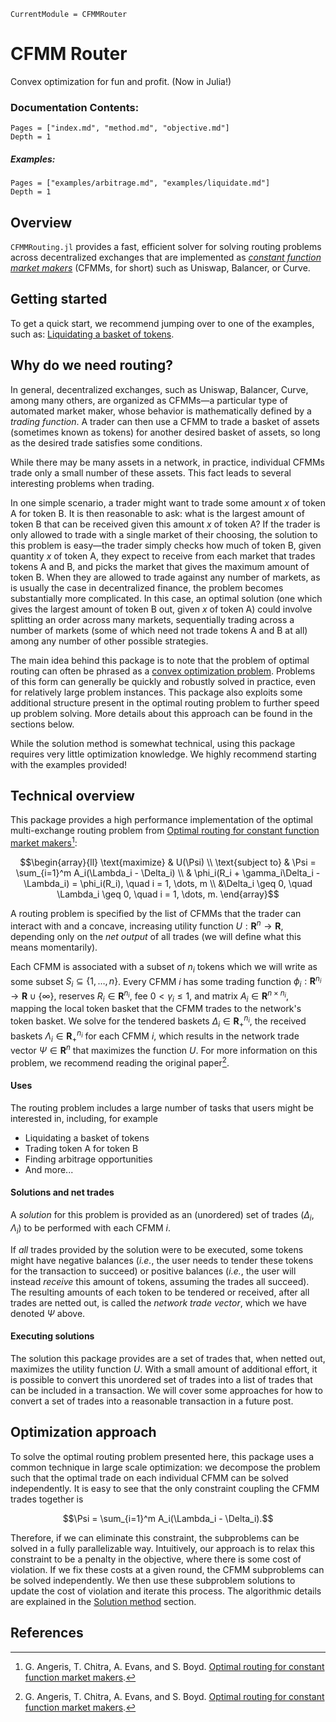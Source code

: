 ```@meta
CurrentModule = CFMMRouter
```

# CFMM Router
Convex optimization for fun and profit. (Now in Julia!)

### Documentation Contents:
```@contents
Pages = ["index.md", "method.md", "objective.md"]
Depth = 1
```
##### Examples:
```@contents
Pages = ["examples/arbitrage.md", "examples/liquidate.md"]
Depth = 1
```

## Overview
`CFMMRouting.jl` provides a fast, efficient solver for solving routing problems across decentralized exchanges that are implemented as [*constant function market makers*](https://web.stanford.edu/~guillean/papers/cfmm-chapter.pdf) (CFMMs, for short) such as Uniswap, Balancer, or Curve.

## Getting started
To get a quick start, we recommend jumping over to one of the examples, such as: [Liquidating a basket of tokens](@ref).

## Why do we need routing?
In general, decentralized exchanges, such as Uniswap, Balancer, Curve, among many others, are organized as CFMMs—a particular type of automated market maker, whose behavior is mathematically defined by a *trading function*. A trader can then use a CFMM to trade a basket of assets (sometimes known as tokens) for another desired basket of assets, so long as the desired trade satisfies some conditions.

While there may be many assets in a network, in practice, individual CFMMs trade only a small number of these assets. This fact leads to several interesting problems when trading.

In one simple scenario, a trader might want to trade some amount $x$ of token A for token B. It is then reasonable to ask: what is the largest amount of token B that can be received given this amount $x$ of token A? If the trader is only allowed to trade with a single market of their choosing, the solution to this problem is easy—the trader simply checks how much of token B, given quantity $x$ of token A, they expect to receive from each market that trades tokens A and B,
and picks the market that gives the maximum amount of token B. When they are allowed to trade against any number of markets, as is usually the case in decentralized finance, the problem becomes substantially more complicated. In this case, an optimal solution (one which gives the largest amount of token B out, given $x$ of token A) could involve splitting an order across many markets, sequentially trading across a number of markets (some of which need not trade tokens A and B at all) among any number of other possible strategies.

The main idea behind this package is to note that the problem of optimal routing can often be phrased as a [convex optimization problem](https://www.stanford.edu/~boyd/cvxbook/). Problems of this form can generally be quickly and robustly solved in practice, even for relatively large problem instances. This package also exploits some additional structure present in the optimal routing problem to further speed up problem solving. More details about this approach can be found in the sections below.

While the solution method is somewhat technical, using this package requires very little optimization knowledge. We highly recommend starting with the examples provided!

## Technical overview
This package provides a high performance implementation of the optimal multi-exchange routing problem 
from [Optimal routing for constant function market makers](https://web.stanford.edu/~guillean/papers/cfmm-routing.pdf)[^1]:

```math
\begin{array}{ll}
\text{maximize}     & U(\Psi) \\
\text{subject to}   & \Psi = \sum_{i=1}^m A_i(\Lambda_i - \Delta_i) \\
& \phi_i(R_i + \gamma_i\Delta_i - \Lambda_i) = \phi_i(R_i), \quad i = 1, \dots, m \\
&\Delta_i \geq 0, \quad \Lambda_i \geq 0, \quad i = 1, \dots, m.
\end{array}
```
A routing problem is specified by the list of CFMMs that the trader can interact with and a concave, increasing utility function $U: \mathbf{R}^n \to \mathbf{R}$, depending only on the *net output* of all trades (we will define what this means momentarily).

Each CFMM is associated with a subset of $n_i$ tokens which we will write as some subset $S_i \subseteq \{1, \dots, n\}$. Every CFMM $i$ has some trading function $\phi_i: \mathbf{R}^{n_i} \to \mathbf{R} \cup \{\infty\}$, reserves $R_i \in \mathbf{R}^{n_i}$, fee $0 < \gamma_i \le 1$, and matrix $A_i \in \mathbf{R}^{n \times n_i}$, mapping the local token basket that the CFMM trades to the network's token basket. We solve for the tendered baskets $\Delta_i \in \mathbf{R}^{n_i}_+$, the received baskets $\Lambda_i \in \mathbf{R}^{n_i}_+$ for each CFMM $i$, which results in the network trade vector $\Psi \in \mathbf{R}^n$ that maximizes the function $U$. For more information on this problem, we recommend reading the original paper[^1].

#### Uses
The routing problem includes a large number of tasks that users might be interested in, including, for example
- Liquidating a basket of tokens
- Trading token A for token B
- Finding arbitrage opportunities
- And more...

#### Solutions and net trades
A *solution* for this problem is provided as an (unordered) set of trades
$(\Delta_i, \Lambda_i)$ to be performed with each CFMM $i$.

If *all* trades provided by the solution were to be executed, some tokens might have negative balances (*i.e.*, the user needs to tender these tokens for the transaction to succeed) or positive balances (*i.e.*, the user will instead *receive* this amount of tokens, assuming the trades all succeed). The resulting amounts of each token to be tendered or received, after all trades are netted out, is called the *network trade vector*, which we have denoted $\Psi$ above.

#### Executing solutions
The solution this package provides are a set of trades that, when netted out, maximizes the utility function $U$.  With a small amount of additional effort, it is possible to convert this unordered set of trades into a list of trades that can be included in a transaction. We will cover some approaches for how to convert a set of trades into a reasonable transaction in a future post.


## Optimization approach
To solve the optimal routing problem presented here, this package uses a common technique in large scale optimization: we decompose the problem such that the optimal trade on each individual CFMM can be solved independently. It is easy to see that the only constraint coupling the CFMM trades together is

```math
\Psi = \sum_{i=1}^m A_i(\Lambda_i - \Delta_i).
```
Therefore, if we can eliminate this constraint, the subproblems can be solved in a fully parallelizable way. Intuitively, our approach is to relax this constraint to be a penalty in the objective, where there is some cost of violation. If we fix these costs at a given round, the CFMM subproblems can be solved independently. We then use these subproblem solutions to update the cost of violation and iterate this process. The algorithmic details are explained in the [Solution method](@ref) section.

## References
[^1]: G. Angeris, T. Chitra, A. Evans, and S. Boyd. [Optimal routing for constant function market makers](https://web.stanford.edu/~guillean/papers/cfmm-routing.pdf).